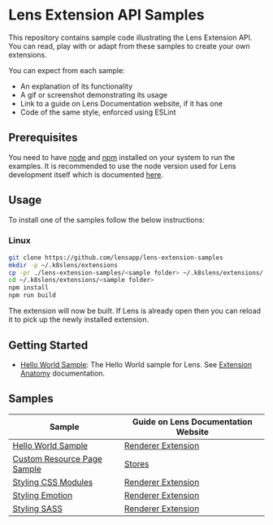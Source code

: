 # Lens Extension API Samples

This repository contains sample code illustrating the Lens Extension API. You can read, play with or adapt from these samples to create your own extensions.

You can expect from each sample:

* An explanation of its functionality
* A gif or screenshot demonstrating its usage
* Link to a guide on Lens Documentation website, if it has one
* Code of the same style, enforced using ESLint

## Prerequisites

You need to have [node](https://nodejs.org/en/) and [npm](https://nodejs.org/en/) installed on your system to run the examples. It is recommended to use the node version used for Lens development itself which is documented [here](https://github.com/lensapp/lens#development).

## Usage

To install one of the samples follow the below instructions:

### Linux

```sh
git clone https://github.com/lensapp/lens-extension-samples
mkdir -p ~/.k8slens/extensions
cp -pr ./lens-extension-samples/<sample folder> ~/.k8slens/extensions/
cd ~/.k8slens/extensions/<sample folder>
npm install
npm run build
```

The extension will now be built. If Lens is already open then you can reload it to pick up the newly installed extension.

## Getting Started

* [Hello World Sample](helloworld-sample): The Hello World sample for Lens. See [Extension Anatomy](https://api-docs.k8slens.dev/latest/extensions/get-started/anatomy/) documentation.

## Samples

<!-- SAMPLES_BEGIN -->
| Sample | Guide on Lens Documentation Website |
| ------ | ----- |
| [Hello World Sample](helloworld-sample) | [Renderer Extension](https://api-docs.k8slens.dev/latest/extensions/guides/renderer-extension/)  
| [Custom Resource Page Sample](custom-resource-page) | [Stores](https://api-docs.k8slens.dev/latest/extensions/guides/stores/)  
| [Styling CSS Modules](styling-css-modules-sample) | [Renderer Extension](https://api-docs.k8slens.dev/latest/extensions/guides/renderer-extension/)  
| [Styling Emotion](styling-emotion-sample) | [Renderer Extension](https://api-docs.k8slens.dev/latest/extensions/guides/renderer-extension/)  
| [Styling SASS](styling-sass-sample) | [Renderer Extension](https://api-docs.k8slens.dev/latest/extensions/guides/renderer-extension/)  
